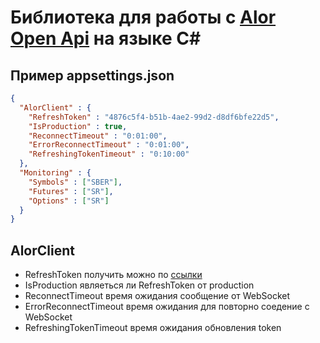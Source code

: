 # Библиотека для работы с [Alor Open Api](https://alor.dev/docs)  на языке C#
## Пример appsettings.json

```json
{
  "AlorClient" : {  
	"RefreshToken" : "4876c5f4-b51b-4ae2-99d2-d8df6bfe22d5",
	"IsProduction" : true,
	"ReconnectTimeout" : "0:01:00",
	"ErrorReconnectTimeout" : "0:01:00",
	"RefreshingTokenTimeout" : "0:10:00"
  },
  "Monitoring" : {
	"Symbols" : ["SBER"],
	"Futures" : ["SR"],
	"Options" : ["SR"]
  }		
}
```

## AlorClient

- RefreshToken получить можно по [ссылки](https://alor.dev/open-api-tokens)
- IsProduction являеться ли RefreshToken от production
- ReconnectTimeout время ожидания сообщение от WebSocket
- ErrorReconnectTimeout время ожидания для повторно соедение с WebSocket
- RefreshingTokenTimeout  время ожидания обновления token